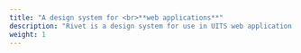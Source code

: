 ```yaml
---
title: "A design system for <br>**web applications**"
description: "Rivet is a design system for use in UITS web application development. Take a little time to read about what kinds of projects Rivet should be used on and then bowse the getting started guide."
weight: 1
---
```

